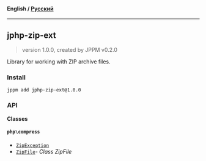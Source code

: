 #### **English** / [Русский](README.ru.md)

---

## jphp-zip-ext
> version 1.0.0, created by JPPM v0.2.0

Library for working with ZIP archive files.

### Install
```
jppm add jphp-zip-ext@1.0.0
```

### API
**Classes**

#### `php\compress`

- [`ZipException`](https://github.com/jphp-compiler/jphp/blob/master/exts/jphp-zip-ext/api-docs/classes/php/compress/ZipException.md)
- [`ZipFile`](https://github.com/jphp-compiler/jphp/blob/master/exts/jphp-zip-ext/api-docs/classes/php/compress/ZipFile.md)- _Class ZipFile_